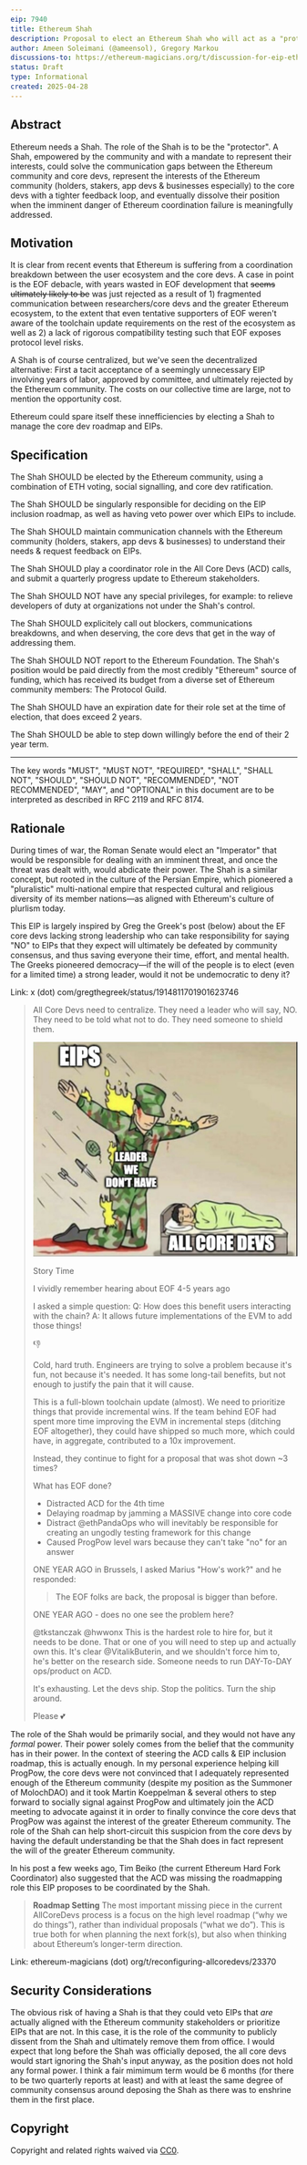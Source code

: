 ```yaml
---
eip: 7940
title: Ethereum Shah
description: Proposal to elect an Ethereum Shah who will act as a "protector" for the core devs and the Ethereum protocol.
author: Ameen Soleimani (@ameensol), Gregory Markou
discussions-to: https://ethereum-magicians.org/t/discussion-for-eip-ethereum-shah/23909
status: Draft
type: Informational
created: 2025-04-28
---
```


## Abstract

Ethereum needs a Shah. The role of the Shah is to be the "protector". A Shah, empowered by the community and with a mandate to represent their interests, could solve the communication gaps between the Ethereum community and core devs, represent the interests of the Ethereum community (holders, stakers, app devs & businesses especially) to the core devs with a tighter feedback loop, and eventually dissolve their position when the imminent danger of Ethereum coordination failure is meaningfully addressed.

## Motivation

It is clear from recent events that Ethereum is suffering from a coordination breakdown between the user ecosystem and the core devs. A case in point is the EOF debacle, with years wasted in EOF development that ~~seems ultimately likely to be~~ was just rejected as a result of 1) fragmented communication between researchers/core devs and the greater Ethereum ecosystem, to the extent that even tentative supporters of EOF weren't aware of the toolchain update requirements on the rest of the ecosystem as well as 2) a lack of rigorous compatibility testing such that EOF exposes protocol level risks. 

A Shah is of course centralized, but we've seen the decentralized alternative: First a tacit acceptance of a seemingly unnecessary EIP involving years of labor, approved by committee, and ultimately rejected by the Ethereum community. The costs on our collective time are large, not to mention the opportunity cost. 

Ethereum could spare itself these innefficiencies by electing a Shah to manage the core dev roadmap and EIPs.

## Specification

The Shah SHOULD be elected by the Ethereum community, using a combination of ETH voting, social signalling, and core dev ratification.

The Shah SHOULD be singularly responsible for deciding on the EIP inclusion roadmap, as well as having veto power over which EIPs to include.

The Shah SHOULD maintain communication channels with the Ethereum community (holders, stakers, app devs & businesses) to understand their needs & request feedback on EIPs.

The Shah SHOULD play a coordinator role in the All Core Devs (ACD) calls, and submit a quarterly progress update to Ethereum stakeholders.

The Shah SHOULD NOT have any special privileges, for example: to relieve developers of duty at organizations not under the Shah's control.

The Shah SHOULD explicitely call out blockers, communications breakdowns, and when deserving, the core devs that get in the way of addressing them.

The Shah SHOULD NOT report to the Ethereum Foundation. The Shah's position would be paid directly from the most credibly "Ethereum" source of funding, which has received its budget from a diverse set of Ethereum community members: The Protocol Guild. 

The Shah SHOULD have an expiration date for their role set at the time of election, that does exceed 2 years.

The Shah SHOULD be able to step down willingly before the end of their 2 year term. 

***

The key words "MUST", "MUST NOT", "REQUIRED", "SHALL", "SHALL NOT", "SHOULD", "SHOULD NOT", "RECOMMENDED", "NOT RECOMMENDED", "MAY", and "OPTIONAL" in this document are to be interpreted as described in RFC 2119 and RFC 8174.

## Rationale

During times of war, the Roman Senate would elect an "Imperator" that would be responsible for dealing with an imminent threat, and once the threat was dealt with, would abdicate their power. The Shah is a similar concept, but rooted in the culture of the Persian Empire, which pioneered a "pluralistic" multi-national empire that respected cultural and religious diversity of its member nations—as aligned with Ethereum's culture of plurlism today.

This EIP is largely inspired by Greg the Greek's post (below) about the EF core devs lacking strong leadership who can take responsibility for saying "NO" to EIPs that they expect will ultimately be defeated by community consensus, and thus saving everyone their time, effort, and mental health. The Greeks pioneered democracy—if the will of the people is to elect (even for a limited time) a strong leader, would it not be undemocratic to deny it?

Link: x (dot) com/gregthegreek/status/1914811701901623746

> All Core Devs need to centralize.
> They need a leader who will say, NO.
> They need to be told what not to do.
> They need someone to shield them.
>
> ![Figure 1](../assets/eip-7940/acd_leader.jpeg)
> 
> Story Time
> 
> I vividly remember hearing about EOF 4-5 years ago
> 
> I asked a simple question:
> Q: How does this benefit users interacting with the chain?
> A: It allows future implementations of the EVM to add those things!
> 
> 👎
> 
> Cold, hard truth. Engineers are trying to solve a problem because it's fun, not because it's needed. It has some long-tail benefits, but not enough to justify the pain that it will cause.
> 
> This is a full-blown toolchain update (almost). We need to prioritize things that provide incremental wins. If the team behind EOF had spent more time improving the EVM in incremental steps (ditching EOF altogether), they could have shipped so much more, which could have, in aggregate, contributed to a 10x improvement.
> 
> Instead, they continue to fight for a proposal that was shot down ~3 times?
> 
> What has EOF done?
> 
> - Distracted ACD for the 4th time
> - Delaying roadmap by jamming a MASSIVE change into core code
> - Distract @ethPandaOps who will inevitably be responsible for creating an ungodly testing framework for this change
> - Caused ProgPow level wars because they can't take "no" for an answer
> 
> ONE YEAR AGO in Brussels, I asked Marius "How's work?" and he responded:
> > The EOF folks are back, the proposal is bigger than before.
> 
> ONE YEAR AGO - does no one see the problem here?
> 
> @tkstanczak @hwwonx This is the hardest role to hire for, but it needs to be done. That or one of you will need to step up and actually own this. It's clear @VitalikButerin, and we shouldn't force him to, he's better on the research side. Someone needs to run DAY-To-DAY ops/product on ACD.
> 
> It's exhausting. 
> Let the devs ship.
> Stop the politics.
> Turn the ship around.
> 
> Please 💕

The role of the Shah would be primarily social, and they would not have any *formal* power. Their power solely comes from the belief that the community has in their power. In the context of steering the ACD calls & EIP inclusion roadmap, this is actually enough. In my personal experience helping kill ProgPow, the core devs were not convinced that I adequately represented enough of the Ethereum community (despite my position as the Summoner of MolochDAO) and it took Martin Koeppelman & several others to step forward to socially signal against ProgPow and ultimately join the ACD meeting to advocate against it in order to finally convince the core devs that ProgPow was against the interest of the greater Ethereum community. The role of the Shah can help short-circuit this suspicion from the core devs by having the default understanding be that the Shah does in fact represent the will of the greater Ethereum community.

In his post a few weeks ago, Tim Beiko (the current Ethereum Hard Fork Coordinator) also suggested that the ACD was missing the roadmapping role this EIP proposes to be coordinated by the Shah.

> **Roadmap Setting**
The most important missing piece in the current AllCoreDevs process is a focus on the high level roadmap (“why we do things”), rather than individual proposals (“what we do”). This is true both for when planning the next fork(s), but also when thinking about Ethereum’s longer-term direction.

Link: ethereum-magicians (dot) org/t/reconfiguring-allcoredevs/23370

## Security Considerations

The obvious risk of having a Shah is that they could veto EIPs that *are* actually aligned with the Ethereum community stakeholders or prioritize EIPs that are not. In this case, it is the role of the community to publicly dissent from the Shah and ultimately remove them from office. I would expect that long before the Shah was officially deposed, the all core devs would start ignoring the Shah's input anyway, as the position does not hold any formal power. I think a fair mimimum term would be 6 months (for there to be two quarterly reports at least) and with at least the same degree of community consensus around deposing the Shah as there was to enshrine them in the first place.

## Copyright

Copyright and related rights waived via [CC0](../LICENSE.md).

